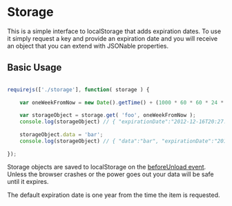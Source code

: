 # Storage

This is a simple interface to localStorage that adds expiration dates. To use it simply request a key and provide an expiration date and you will receive an object that you can extend with JSONable properties.

## Basic Usage

```javascript

requirejs(['./storage'], function( storage ) {
	
	var oneWeekFromNow = new Date().getTime() + (1000 * 60 * 60 * 24 * 7);
	
	var storageObject = storage.get( 'foo', oneWeekFromNow );
	console.log(storageObject) // { "expirationDate":"2012-12-16T20:27:23.622Z" }
	
	storageObject.data = 'bar';
	console.log(storageObject) // { "data":"bar", "expirationDate":"2012-12-16T20:27:23.622Z" }
	
});

```

Storage objects are saved to localStorage on the [beforeUnload event](https://developer.mozilla.org/en-US/docs/DOM/window.onbeforeunload). Unless the browser crashes or the power goes out your data will be safe until it expires.

The default expiration date is one year from the time the item is requested.